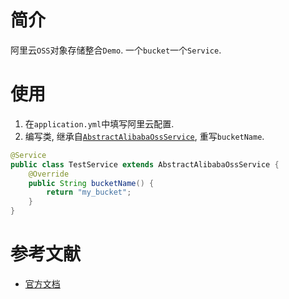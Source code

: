 # 简介
阿里云`OSS`对象存储整合`Demo`.
一个`bucket`一个`Service`.

# 使用
1. 在`application.yml`中填写阿里云配置.
2. 编写类, 继承自[`AbstractAlibabaOssService`](./src/main/java/moe/ahao/spring/cloud/alibaba/oss/service/AbstractAlibabaOssService.java), 重写`bucketName`.
```java
@Service
public class TestService extends AbstractAlibabaOssService {
    @Override
    public String bucketName() {
        return "my_bucket";
    }
}
```

# 参考文献
- [官方文档](https://github.com/alibaba/spring-cloud-alibaba/tree/master/spring-cloud-alibaba-examples/oss-example)

